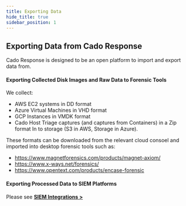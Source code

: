 ```yaml
---
title: Exporting Data
hide_title: true
sidebar_position: 1
---
```


## Exporting Data from Cado Response
Cado Response is designed to be an open platform to import and export data from.

#### Exporting Collected Disk Images and Raw Data to Forensic Tools
We collect:
* AWS EC2 systems in DD format
* Azure Virtual Machines in VHD format
* GCP Instances in VMDK format
* Cado Host Triage captures (and captures from Containers) in a Zip format
In to storage (S3 in AWS, Storage in Azure).

These formats can be downloaded from the relevant cloud consoel and imported into desktop forensic tools such as:
* https://www.magnetforensics.com/products/magnet-axiom/
* https://www.x-ways.net/forensics/
* https://www.opentext.com/products/encase-forensic

#### Exporting Processed Data to SIEM Platforms

Please see **[SIEM Integrations >](../manage/integrations/siem.md)**
